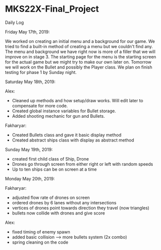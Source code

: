 # MKS22X-Final_Project
Daily Log

Friday May 17th, 2019:

We worked on creating an initial menu and a background for our game. We tried 
to find a built-in method of creating a menu but we couldn't find any. The menu
and background we have right now is more of a filler that we will improve on in stage 3.
The starting page for the menu is the starting screen for the actual game but we might
try to make our own later on. Tomorrow we will work on the Bullet and possibly the Player class.
We plan on finish testing for phase 1 by Sunday night.

Saturday May 18th, 2019:

Alex:
- Cleaned up methods and how setup/draw works. Will edit later to compensate for more code.
- Created global instance variables for Bullet storage.
- Added shooting mechanic for gun and Bullets.

Fakharyar:
- Created Bullets class and gave it basic display method
- Created abstract ships class with display as abstract method

Sunday May 19th, 2019:
- created first child class of Ship, Drone
- Drones go through screen from either right or left with random speeds
- Up to ten ships can be on screen at a time

Monday May 20th, 2019:

Fakharyar:
- adjusted flow rate of drones on screen
- ordered drones by 6 lanes without any intersections
- vertices of drones point towards direction they travel (now triangles)
- bullets now collide with drones and give score

Alex:
- fixed timing of enemy spawn
- added basic collision --> more bullets system (2x combo)
- spring cleaning on the code
